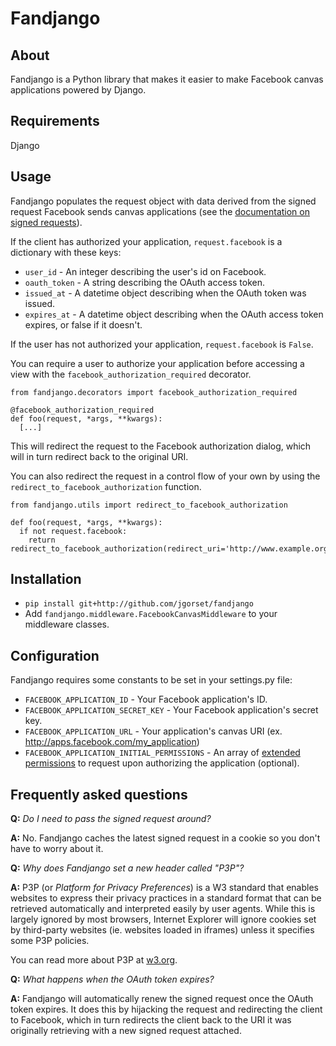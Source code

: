 # Fandjango

## About

Fandjango is a Python library that makes it easier to make Facebook canvas
applications powered by Django.

## Requirements

Django

## Usage

Fandjango populates the request object with data derived from the signed
request Facebook sends canvas applications (see the [documentation on signed requests][1]).

[1]: http://developers.facebook.com/docs/authentication/canvas

If the client has authorized your application, `request.facebook` is a dictionary
with these keys:

* `user_id` - An integer describing the user's id on Facebook.
* `oauth_token` - A string describing the OAuth access token.
* `issued_at` - A datetime object describing when the OAuth token was issued.
* `expires_at` - A datetime object describing when the OAuth access token expires, or false if it doesn't.

If the user has not authorized your application, `request.facebook` is `False`.

You can require a user to authorize your application before accessing a view with the
`facebook_authorization_required` decorator.

    from fandjango.decorators import facebook_authorization_required
    
    @facebook_authorization_required
    def foo(request, *args, **kwargs):
      [...]
      
This will redirect the request to the Facebook authorization dialog, which will in
turn redirect back to the original URI.

You can also redirect the request in a control flow of your own by using the
`redirect_to_facebook_authorization` function.

    from fandjango.utils import redirect_to_facebook_authorization
    
    def foo(request, *args, **kwargs):
      if not request.facebook:
        return redirect_to_facebook_authorization(redirect_uri='http://www.example.org/')
        
## Installation

* `pip install git+http://github.com/jgorset/fandjango`
* Add `fandjango.middleware.FacebookCanvasMiddleware` to your middleware classes.

## Configuration

Fandjango requires some constants to be set in your settings.py file:

* `FACEBOOK_APPLICATION_ID` - Your Facebook application's ID.
* `FACEBOOK_APPLICATION_SECRET_KEY` - Your Facebook application's secret key.
* `FACEBOOK_APPLICATION_URL` - Your application's canvas URI (ex. http://apps.facebook.com/my_application)
* `FACEBOOK_APPLICATION_INITIAL_PERMISSIONS` - An array of [extended permissions][2] to request upon authorizing the application (optional).

[2]: http://developers.facebook.com/docs/authentication/permissions

## Frequently asked questions

**Q:** *Do I need to pass the signed request around?*

**A:** No. Fandjango caches the latest signed request in a cookie so you don't have to worry about it.

**Q:** *Why does Fandjango set a new header called "P3P"?*

**A:** P3P (or *Platform for Privacy Preferences*) is a W3 standard that enables websites to express
their privacy practices in a standard format that can be retrieved automatically and interpreted easily
by user agents. While this is largely ignored by most browsers, Internet Explorer will ignore cookies
set by third-party websites (ie. websites loaded in iframes) unless it specifies some P3P policies.

You can read more about P3P at [w3.org][3].

[3]: http://www.w3.org/TR/P3P/

**Q:** *What happens when the OAuth token expires?*

**A:** Fandjango will automatically renew the signed request once the OAuth token
expires. It does this by hijacking the request and redirecting the client to Facebook, which
in turn redirects the client back to the URI it was originally retrieving with a new signed
request attached.